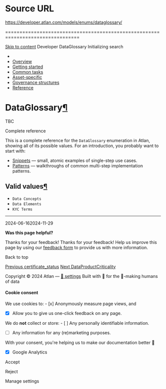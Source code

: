 # Source URL
https://developer.atlan.com/models/enums/dataglossary/

================================================================================

<!--
canonical: https://developer.atlan.com/models/enums/dataglossary/
meta-content-security-policy: object-src 'none'; base-uri 'self'; manifest-src 'self'; media-src 'self';
meta-description: Dear Developers
meta-generator: mkdocs-1.6.1, mkdocs-material-9.6.14
meta-og-description: Dear Developers
meta-og-image: https://developer.atlan.com/assets/images/social/models/enums/dataglossary.png
meta-og-image-height: 630
meta-og-image-type: image/png
meta-og-image-width: 1200
meta-og-title: DataGlossary - Developer
meta-og-type: website
meta-og-url: https://developer.atlan.com/models/enums/dataglossary/
meta-twitter:card: summary_large_image
meta-twitter:description: Dear Developers
meta-twitter:image: https://developer.atlan.com/assets/images/social/models/enums/dataglossary.png
meta-twitter:title: DataGlossary - Developer
meta-viewport: width=device-width,initial-scale=1
title: DataGlossary - Developer
-->

[Skip to content](#dataglossary) Developer DataGlossary Initializing search 

* 
* [Overview](../../..)
* [Getting started](../../../getting-started/)
* [Common tasks](../../../snippets/)
* [Asset\-specific](../../../patterns/)
* [Governance structures](../../../governance/)
* [Reference](../../../reference/)

DataGlossary[¶](#dataglossary "Permanent link")
===============================================

TBC

Complete reference

This is a complete reference for the `DataGlossary` enumeration in Atlan, showing all of its possible values. For an introduction, you probably want to start with:

* [Snippets](../../../snippets/) — small, atomic examples of single\-step use cases.
* [Patterns](../../../patterns/) — walkthroughs of common multi\-step implementation patterns.

Valid values[¶](#valid-values "Permanent link")
-----------------------------------------------

* `Data Concepts`
* `Data Elements`
* `KYC Terms`

---

2024\-06\-162024\-11\-29

**Was this page helpful?**

Thanks for your feedback! Thanks for your feedback! Help us improve this page by using our [feedback form](https://docs.google.com/forms/d/e/1FAIpQLScfoq7vqEn8S4QvN0ehPp0MRy6WYK5x-okJDqD69lHgoPPWtg/viewform?usp=pp_url&entry.1800719315=/models/enums/dataglossary/) to provide us with more information. 

Back to top

[Previous certificate\_status](../certificate_status/) [Next DataProductCriticality](../dataproductcriticality/) 

Copyright © 2024 Atlan — [🍪 settings](#__consent) 
Built with 💙 for the 🤖\-making humans of data 

#### Cookie consent

We use cookies to: - [x] Anonymously measure page views, and
- [x] Allow you to give us one\-click feedback on any page.

 We do **not** collect or store: - [ ] Any personally identifiable information.
- [ ] Any information for any (re)marketing purposes.

 With your consent, you're helping us to make our documentation better 💙

- [x] Google Analytics

Accept

Reject

Manage settings

